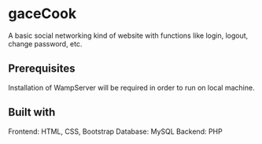 # gaceCook
A basic social networking kind of website with functions like login, logout, change password, etc.

## **Prerequisites**
Installation of WampServer will be required in order to run on local machine.

## **Built with**
Frontend: HTML, CSS, Bootstrap
Database: MySQL
Backend: PHP

